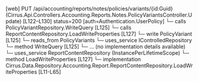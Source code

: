 [web] PUT /api/accounting/reports/notes/policies/variants/{id:Guid}  (Cirrus.Api.Controllers.Accounting.Reports.Notes.PolicyVariantsController.Update)  [L122–L130] status=200 [auth=Authentication.UserPolicy]
  └─ calls PolicyVariantRepository.WriteQuery [L125]
  └─ calls ReportContentRepository.LoadWriteProperties [L127]
  └─ write PolicyVariant [L125]
    └─ reads_from PolicyVariants
  └─ uses_service IControlledRepository<PolicyVariant>
    └─ method WriteQuery [L125]
      └─ ... (no implementation details available)
  └─ uses_service ReportContentRepository (InstancePerLifetimeScope)
    └─ method LoadWriteProperties [L127]
      └─ implementation Cirrus.Data.Repository.Accounting.Report.ReportContentRepository.LoadWriteProperties [L11-L65]

